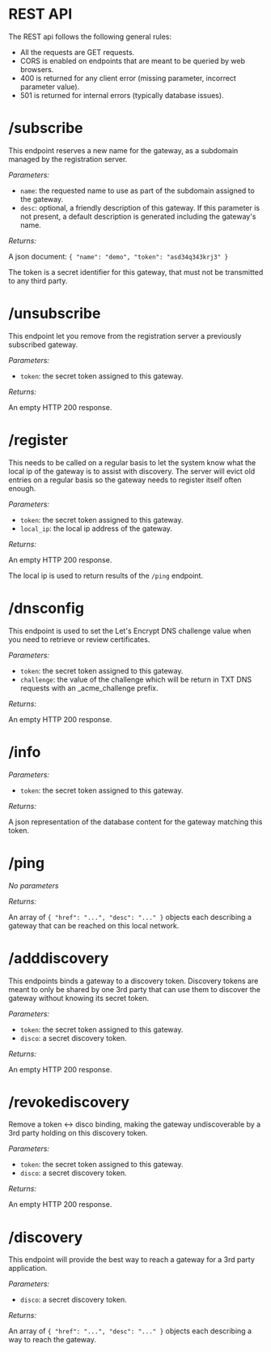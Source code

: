 # REST API

The REST api follows the following general rules:
* All the requests are GET requests.
* CORS is enabled on endpoints that are meant to be queried by web browsers.
* 400 is returned for any client error (missing parameter, incorrect parameter value).
* 501 is returned for internal errors (typically database issues).

# /subscribe

This endpoint reserves a new name for the gateway, as a subdomain managed by the registration server.

*Parameters:*
* `name`: the requested name to use as part of the subdomain assigned to the gateway.
* `desc`: optional, a friendly description of this gateway. If this parameter is not present, a default description is generated including the gateway's name.

*Returns:*

A json document: `{ "name": "demo", "token": "asd34q343krj3" }`

The token is a secret identifier for this gateway, that must not be transmitted to any third party.

# /unsubscribe

This endpoint let you remove from the registration server a previously subscribed gateway.

*Parameters:*
* `token`: the secret token assigned to this gateway.

*Returns:*

An empty HTTP 200 response.

# /register

This needs to be called on a regular basis to let the system know what the local ip of the gateway is to assist with discovery. The server will evict old entries on a regular basis so the gateway needs to register itself often enough.

*Parameters:*
* `token`: the secret token assigned to this gateway.
* `local_ip`: the local ip address of the gateway.

*Returns:*

An empty HTTP 200 response.

The local ip is used to return results of the `/ping` endpoint.

# /dnsconfig

This endpoint is used to set the Let's Encrypt DNS challenge value when you need to retrieve or review certificates.

*Parameters:*
* `token`: the secret token assigned to this gateway.
* `challenge`: the value of the challenge which will be return in TXT DNS requests with an _acme_challenge prefix.

*Returns:*

An empty HTTP 200 response.

# /info

*Parameters:*
* `token`: the secret token assigned to this gateway.

*Returns:*

A json representation of the database content for the gateway matching this token.

# /ping

*No parameters*

*Returns:*

An array of `{ "href": "...", "desc": "..." }` objects each describing a gateway that can be reached on this local network.

# /adddiscovery

This endpoints binds a gateway to a discovery token. Discovery tokens are meant to only be shared by one 3rd party that can use them to discover the gateway without knowing its secret token.

*Parameters:*
* `token`: the secret token assigned to this gateway.
* `disco`: a secret discovery token.

*Returns:*

An empty HTTP 200 response.

# /revokediscovery

Remove a token <-> disco binding, making the gateway undiscoverable by a 3rd party holding on this discovery token.

*Parameters:*
* `token`: the secret token assigned to this gateway.
* `disco`: a secret discovery token.

*Returns:*

An empty HTTP 200 response.

# /discovery

This endpoint will provide the best way to reach a gateway for a 3rd party application.

*Parameters:*
* `disco`: a secret discovery token.

*Returns:*

An array of `{ "href": "...", "desc": "..." }` objects each describing a way to reach the gateway.
